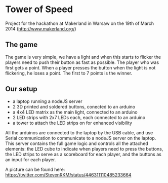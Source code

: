 Tower of Speed
==============

Project for the hackathon at Makerland in Warsaw on the 19th of March 2014 (http://www.makerland.org/)

The game
--------

The game is very simple, we have a light and when this starts to flicker the players need to push their button as fast as possible. The player who was first gets a point. When a player presses the button when the light is not flickering, he loses a point.
The first to 7 points is the winner.

Our setup
---------

* a laptop running a nodeJS server
* 2 3D printed and soldered buttons, conected to an arduino
* a 4x4 LED matrix as the main light, connected to an arduino
* 2 LED strips with 2x7 LEDs each, each connected to an arduino
* a tower to attach the LED strips on for enhanced visibility

All the arduinos are connected to the laptop by the USB cable, and use Serial communication to communicate to a nodeJS server on the laptop. This server contains the full game logic and controls all the attached elements: the LED cube to indicate when players need to press the buttons, the LED strips to serve as a scoreboard for each player, and the buttons as an input for each player.

A picture can be found here:
https://twitter.com/StevenRKM/status/446311110485233664
